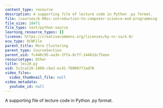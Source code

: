 ```yaml
---
content_type: resource
description: A supporting file of lecture code in Python .py format.
file: /courses/6-00sc-introduction-to-computer-science-and-programming-spring-2011/5c2ca1161808cbe2ec41f8000773ad78_lec20.py
file_size: 18471
file_type: text/python-source
learning_resource_types: []
license: https://creativecommons.org/licenses/by-nc-sa/4.0/
ocw_type: OCWFile
parent_title: More Clustering
parent_type: CourseSection
parent_uid: fc440c95-aa3e-3ffa-8cff-14461dc75eee
resourcetype: Other
title: lec20.py
uid: 5c2ca116-1808-cbe2-ec41-f8000773ad78
video_files:
  video_thumbnail_file: null
video_metadata:
  youtube_id: null
---
```

A supporting file of lecture code in Python .py format.